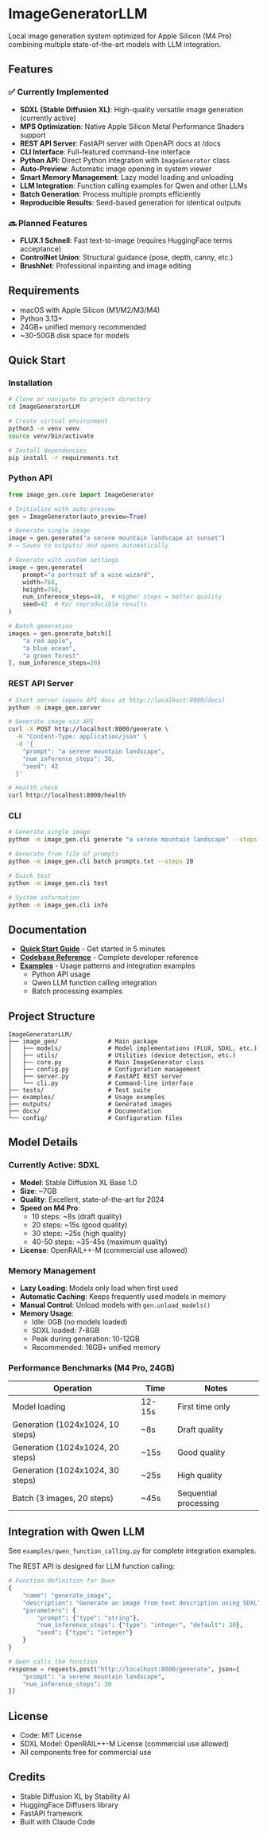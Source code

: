 # ImageGeneratorLLM

Local image generation system optimized for Apple Silicon (M4 Pro) combining multiple state-of-the-art models with LLM integration.

## Features

### ✅ Currently Implemented

- **SDXL (Stable Diffusion XL)**: High-quality versatile image generation (currently active)
- **MPS Optimization**: Native Apple Silicon Metal Performance Shaders support
- **REST API Server**: FastAPI server with OpenAPI docs at /docs
- **CLI Interface**: Full-featured command-line interface
- **Python API**: Direct Python integration with `ImageGenerator` class
- **Auto-Preview**: Automatic image opening in system viewer
- **Smart Memory Management**: Lazy model loading and unloading
- **LLM Integration**: Function calling examples for Qwen and other LLMs
- **Batch Generation**: Process multiple prompts efficiently
- **Reproducible Results**: Seed-based generation for identical outputs

### 🔜 Planned Features

- **FLUX.1 Schnell**: Fast text-to-image (requires HuggingFace terms acceptance)
- **ControlNet Union**: Structural guidance (pose, depth, canny, etc.)
- **BrushNet**: Professional inpainting and image editing

## Requirements

- macOS with Apple Silicon (M1/M2/M3/M4)
- Python 3.13+
- 24GB+ unified memory recommended
- ~30-50GB disk space for models

## Quick Start

### Installation

```bash
# Clone or navigate to project directory
cd ImageGeneratorLLM

# Create virtual environment
python3 -m venv venv
source venv/bin/activate

# Install dependencies
pip install -r requirements.txt
```

### Python API

```python
from image_gen.core import ImageGenerator

# Initialize with auto-preview
gen = ImageGenerator(auto_preview=True)

# Generate single image
image = gen.generate("a serene mountain landscape at sunset")
# → Saves to outputs/ and opens automatically

# Generate with custom settings
image = gen.generate(
    prompt="a portrait of a wise wizard",
    width=768,
    height=768,
    num_inference_steps=40,  # Higher steps = better quality
    seed=42  # For reproducible results
)

# Batch generation
images = gen.generate_batch([
    "a red apple",
    "a blue ocean",
    "a green forest"
], num_inference_steps=20)
```

### REST API Server

```bash
# Start server (opens API docs at http://localhost:8000/docs)
python -m image_gen.server

# Generate image via API
curl -X POST http://localhost:8000/generate \
  -H "Content-Type: application/json" \
  -d '{
    "prompt": "a serene mountain landscape",
    "num_inference_steps": 30,
    "seed": 42
  }'

# Health check
curl http://localhost:8000/health
```

### CLI

```bash
# Generate single image
python -m image_gen.cli generate "a serene mountain landscape" --steps 30

# Generate from file of prompts
python -m image_gen.cli batch prompts.txt --steps 20

# Quick test
python -m image_gen.cli test

# System information
python -m image_gen.cli info
```

## Documentation

- **[Quick Start Guide](docs/QUICK_START.md)** - Get started in 5 minutes
- **[Codebase Reference](docs/CODEBASE_REFERENCE.md)** - Complete developer reference
- **[Examples](examples/README.md)** - Usage patterns and integration examples
  - Python API usage
  - Qwen LLM function calling integration
  - Batch processing examples

## Project Structure

```
ImageGeneratorLLM/
├── image_gen/              # Main package
│   ├── models/             # Model implementations (FLUX, SDXL, etc.)
│   ├── utils/              # Utilities (device detection, etc.)
│   ├── core.py             # Main ImageGenerator class
│   ├── config.py           # Configuration management
│   ├── server.py           # FastAPI REST server
│   └── cli.py              # Command-line interface
├── tests/                  # Test suite
├── examples/               # Usage examples
├── outputs/                # Generated images
├── docs/                   # Documentation
└── config/                 # Configuration files
```

## Model Details

### Currently Active: SDXL

- **Model**: Stable Diffusion XL Base 1.0
- **Size**: ~7GB
- **Quality**: Excellent, state-of-the-art for 2024
- **Speed on M4 Pro**:
  - 10 steps: ~8s (draft quality)
  - 20 steps: ~15s (good quality)
  - 30 steps: ~25s (high quality)
  - 40-50 steps: ~35-45s (maximum quality)
- **License**: OpenRAIL++-M (commercial use allowed)

### Memory Management

- **Lazy Loading**: Models only load when first used
- **Automatic Caching**: Keeps frequently used models in memory
- **Manual Control**: Unload models with `gen.unload_models()`
- **Memory Usage**:
  - Idle: 0GB (no models loaded)
  - SDXL loaded: 7-8GB
  - Peak during generation: 10-12GB
  - Recommended: 16GB+ unified memory

### Performance Benchmarks (M4 Pro, 24GB)

| Operation | Time | Notes |
|-----------|------|-------|
| Model loading | 12-15s | First time only |
| Generation (1024x1024, 10 steps) | ~8s | Draft quality |
| Generation (1024x1024, 20 steps) | ~15s | Good quality |
| Generation (1024x1024, 30 steps) | ~25s | High quality |
| Batch (3 images, 20 steps) | ~45s | Sequential processing |

## Integration with Qwen LLM

See `examples/qwen_function_calling.py` for complete integration examples.

The REST API is designed for LLM function calling:

```python
# Function definition for Qwen
{
    "name": "generate_image",
    "description": "Generate an image from text description using SDXL",
    "parameters": {
        "prompt": {"type": "string"},
        "num_inference_steps": {"type": "integer", "default": 30},
        "seed": {"type": "integer"}
    }
}

# Qwen calls the function
response = requests.post("http://localhost:8000/generate", json={
    "prompt": "a serene mountain landscape",
    "num_inference_steps": 30
})
```

## License

- Code: MIT License
- SDXL Model: OpenRAIL++-M License (commercial use allowed)
- All components free for commercial use

## Credits

- Stable Diffusion XL by Stability AI
- HuggingFace Diffusers library
- FastAPI framework
- Built with Claude Code
